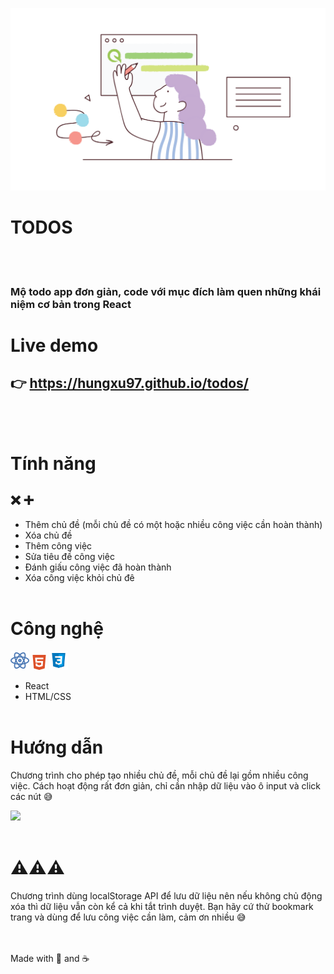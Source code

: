![](readme-img/main.png)

# TODOS

<br>
<br>

### Mộ todo app đơn giản, code với mục đích làm quen những khái niệm cơ bản trong React

# Live demo

## 👉 https://hungxu97.github.io/todos/

<br>
<br>

# Tính năng

## ❌ ➕

- Thêm chủ đề (mỗi chủ đề có một hoặc nhiều công việc cần hoàn thành)
- Xóa chủ đề
- Thêm công việc
- Sửa tiêu đề công việc
- Đánh giấu công việc đã hoàn thành
- Xóa công việc khỏi chủ đê
  <br>
  <br>

# Công nghệ

![](readme-img/react.png)
![](readme-img/html5.png)
<img src="readme-img/css3.png" style="width: 30px;" />

- React
- HTML/CSS
  <br>
  <br>

# Hướng dẫn

Chương trình cho phép tạo nhiều chủ đề, mỗi chủ đề lại gồm nhiều công việc. Cách hoạt động rất đơn giản, chỉ cần nhập dữ liệu vào ô input và click các nút 😅

![](readme-img/demotodo.gif)
<br>
<br>

# ⚠️⚠️⚠️

Chương trình dùng localStorage API để lưu dữ liệu nên nếu không chủ động xóa thì dữ liệu vẫn còn kể cả khi tắt trình duyệt. Bạn hãy cứ thử bookmark trang và dùng để lưu công việc cần làm, cảm ơn nhiều 😅
<br>
<br>
<br>

Made with 🧡 and ☕
